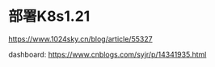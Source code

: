 # 部署K8s1.21

https://www.1024sky.cn/blog/article/55327



dashboard:  https://www.cnblogs.com/syjr/p/14341935.html
